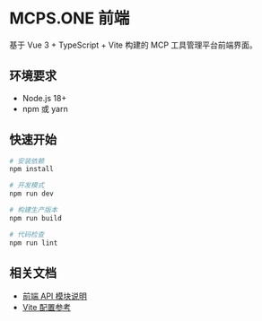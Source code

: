 # MCPS.ONE 前端

基于 Vue 3 + TypeScript + Vite 构建的 MCP 工具管理平台前端界面。

## 环境要求

- Node.js 18+
- npm 或 yarn

## 快速开始

```bash
# 安装依赖
npm install

# 开发模式
npm run dev

# 构建生产版本
npm run build

# 代码检查
npm run lint
```

## 相关文档

- [前端 API 模块说明](src/api/README.md)
- [Vite 配置参考](https://vite.dev/config/)
